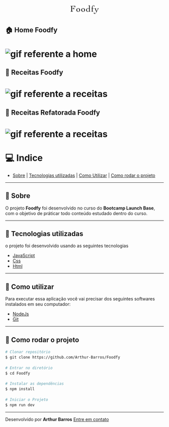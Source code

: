 <h1 align="center">
  <img src="projeto-foodfy/public/assets/logo.png" alt="Imagem referente a o site">
</h1>

## :house: Home Foodfy

<h1>
  <img src="https://ik.imagekit.io/xlj9cejf8v/home.foodfy_Iej-kMb-9.gif" alt="gif referente a home">
</h1>

## :spaghetti: Receitas Foodfy
<h1>
  <img src="https://ik.imagekit.io/xlj9cejf8v/receitas_7iIDQQsGw.gif" alt="gif referente a receitas">
</h1>

## :spaghetti: Receitas Refatorada Foodfy
<h1>
  <img src="https://ik.imagekit.io/xlj9cejf8v/desafiorefatorandoofoodfy__glhSs5We.gif" alt="gif referente a receitas">
</h1>

# :computer: Indice
- [Sobre](#sobre) | [Tecnologias utilizadas](#tecnologias-utilizadas) | [Como Utilizar](#como-utilizar) | [Como rodar o projeto](#como-rodar-o-projeto)

---

## :bookmark: Sobre

O projeto **Foodfy** foi desenvolvido no curso do **Bootcamp Launch Base**, com o objetivo de práticar todo conteúdo estudado dentro do curso. 

---

## :rocket: Tecnologias utilizadas

o projeto foi desenvolvido usando as seguintes tecnologias

- [JavaScript](https://developer.mozilla.org/pt-BR/docs/Web/JavaScript)
- [Css](https://www.w3schools.com/Css/)
- [Html](https://www.w3schools.com/html/)

---

## :electric_plug: Como utilizar
Para executar essa aplicação você vai precisar dos seguintes softwares instalados em seu computador:
- [NodeJs](https://nodejs.org/en/)
- [Git](https://git-scm.com/)

---

## :file_folder: Como rodar o projeto

```bash
# Clonar repositório
$ git clone https://github.com/Arthur-Barros/Foodfy

# Entrar no diretório
$ cd Foodfy

# Instalar as dependências
$ npm install

# Iniciar o Projeto
$ npm run dev

```
---

Desenvolvido por **Arthur Barros** [Entre em contato](https://www.linkedin.com/in/arthur-barros-/)

